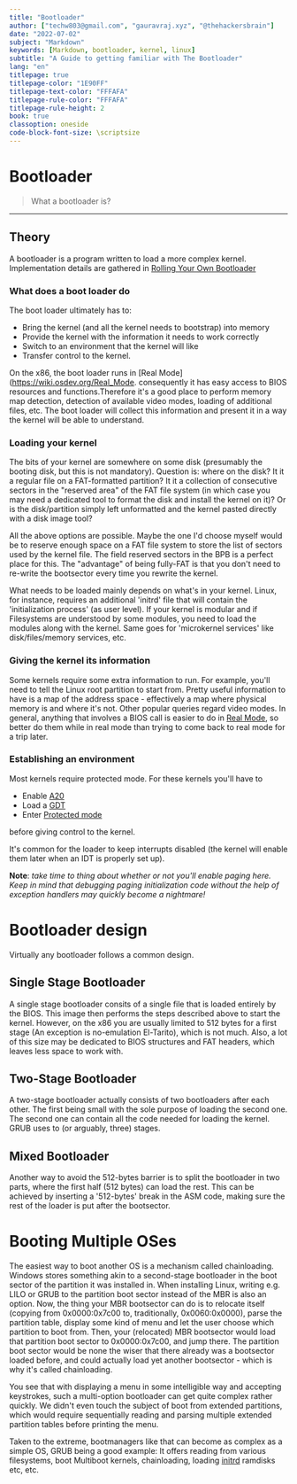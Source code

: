 ```yaml
---
title: "Bootloader"
author: ["techw803@gmail.com", "gauravraj.xyz", "@thehackersbrain"]
date: "2022-07-02"
subject: "Markdown"
keywords: [Markdown, bootloader, kernel, linux]
subtitle: "A Guide to getting familiar with The Bootloader"
lang: "en"
titlepage: true
titlepage-color: "1E90FF"
titlepage-text-color: "FFFAFA"
titlepage-rule-color: "FFFAFA"
titlepage-rule-height: 2
book: true
classoption: oneside
code-block-font-size: \scriptsize
---
```


# Bootloader
> What a bootloader is?

------

## Theory
A bootloader is a program written to load a more complex kernel. Implementation details are gathered in [Rolling Your Own Bootloader](https://wiki.osdev.org/Rolling_Your_Own_Bootloader)


### What does a boot loader do

The boot loader ultimately has to:

- Bring the kernel (and all the kernel needs to bootstrap) into memory
- Provide the kernel with the information it needs to work correctly
- Switch to an environment that the kernel will like
- Transfer control to the kernel.

On the x86, the boot loader runs in [Real Mode](https://wiki.osdev.org/Real_Mode. consequently it has easy access to BIOS resources and functions.Therefore it's a good place to perform memory map detection, detection of available video modes, loading of additional files, etc. The boot loader will collect this information and present it in a way the kernel will be able to understand.


### Loading your kernel

The bits of your kernel are somewhere on some disk (presumably the booting disk, but this is not mandatory). Question is: where on the disk? It it a regular file on a FAT-formatted partition? It it a collection of consecutive sectors in the "reserved area" of the FAT file system (in which case you may need a dedicated tool to format the disk and install the kernel on it)? Or is the disk/partition simply left unformatted and the kernel pasted directly with a disk image tool?

All the above options are possible. Maybe the one I'd choose myself would be to reserve enough space on a FAT file system to store the list of sectors used by the kernel file. The field reserved sectors in the BPB is a perfect place for this. The "advantage" of being fully-FAT is that you don't need to re-write the bootsector every time you rewrite the kernel.

What needs to be loaded mainly depends on what's in your kernel. Linux, for instance, requires an additional 'initrd' file that will contain the 'initialization process' (as user level). If your kernel is modular and if Filesystems are understood by some modules, you need to load the modules along with the kernel. Same goes for 'microkernel services' like disk/files/memory services, etc.


### Giving the kernel its information

Some kernels require some extra information to run. For example, you'll need to tell the Linux root partition to start from. Pretty useful information to have is a map of the address space - effectively a map where physical memory is and where it's not. Other popular queries regard video modes. In general, anything that involves a BIOS call is easier to do in [Real Mode](https://wiki.osdev.org/Real_Mode), so better do them while in real mode than trying to come back to real mode for a trip later.


### Establishing an environment

Most kernels require protected mode. For these kernels you'll have to

- Enable [A20](https://wiki.osdev.org/A20_Line)
- Load a [GDT](https://wiki.osdev.org/GDT)
- Enter [Protected mode](https://wiki.osdev.org/Protected_mode)

before giving control to the kernel.

It's common for the loader to keep interrupts disabled (the kernel will enable them later when an IDT is properly set up).

**Note**: _take time to thing about whether or not you'll enable paging here. Keep in mind that debugging paging initialization code without the help of exception handlers may quickly become a nightmare!_


# Bootloader design

Virtually any bootloader follows a common design.


## Single Stage Bootloader

A single stage bootloader consits of a single file that is loaded entirely by the BIOS. This image then performs the steps described above to start the kernel. However, on the x86 you are usually limited to 512 bytes for a first stage (An exception is no-emulation El-Tarito), which is not much. Also, a lot of this size may be dedicated to BIOS structures and FAT headers, which leaves less space to work with.


## Two-Stage Bootloader

A two-stage bootloader actually consists of two bootloaders after each other. The first being small with the sole purpose of loading the second one. The second one can contain all the code needed for loading the kernel. GRUB uses to (or arguably, three) stages.


## Mixed Bootloader

Another way to avoid the 512-bytes barrier is to split the bootloader in two parts, where the first half (512 bytes) can load the rest. This can be achieved by inserting a '512-bytes' break in the ASM code, making sure the rest of the loader is put after the bootsector.


# Booting Multiple OSes

The easiest way to boot another OS is a mechanism called chainloading. Windows stores something akin to a second-stage bootloader in the boot sector of the partition it was installed in. When installing Linux, writing e.g. LILO or GRUB to the partition boot sector instead of the MBR is also an option. Now, the thing your MBR bootsector can do is to relocate itself (copying from 0x0000:0x7c00 to, traditionally, 0x0060:0x0000), parse the partition table, display some kind of menu and let the user choose which partition to boot from. Then, your (relocated) MBR bootsector would load that partition boot sector to 0x0000:0x7c00, and jump there. The partition boot sector would be none the wiser that there already was a bootsector loaded before, and could actually load yet another bootsector - which is why it's called chainloading.

You see that with displaying a menu in some intelligible way and accepting keystrokes, such a multi-option bootloader can get quite complex rather quickly. We didn't even touch the subject of boot from extended partitions, which would require sequentially reading and parsing multiple extended partition tables before printing the menu.

Taken to the extreme, bootmanagers like that can become as complex as a simple OS, GRUB being a good example: It offers reading from various filesystems, boot Multiboot kernels, chainloading, loading [initrd](https://wiki.osdev.org/Initrd) ramdisks etc, etc.